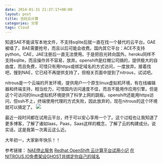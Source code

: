 ```yaml
---
date: 2014-01-31 21:37:17+00:00
layout: post
title: 也玩云计算
categories: 分享
tags: Cloud   
---
```


知道SAE不能读写本地文件，不支持sqlite后就一直在找一个替代的云平台。GAE被墙了，BAE需要抢号，而且以后可能会收费。国内其它平台：ACE不支持python。CAE，JAE注册后一直无法使用。于是把目光转向国外。heroku同样不支持sqlite，而且操作并不容易，放弃。openshift是红帽公司搞的，提供极大的自由度，而且免费，可惜只有用https或绑定域名的方式访问，一度放弃。接着找吧，搜到NAE，它已经不再提供支持了，但相关页面中提到了nitrous，试试吧。

nitrous是一个云端的开发环境，提供用户一个原生linux虚拟机环境，有在线编辑器和终端支持，相当给力，可惜国内访问速度不佳，而且不能用作应用引擎。但是这个可访问的linux虚拟机环境提供了科学上网的跳板。openshift还能用https访问，但ssh不上，终端使用代理的方式失败，因此放弃的，现在nitrous的这个环境就可以搞定了。
![](https://raw2.github.com/xulihang/xulihang.github.io/master/album/nitrous.png)

最近一段时间都在试用云平台，终于可以安心享用一个了。这个过程也让我知道了更多博客，了解了诸如Iaas，Paas，Saas这样的概念，了解了云的构建成分。说实话，这是我第一次离云这么近。

大年初一，大家新年快乐！！


参考链接：
[NAE停止服务](http://cnodejs.org/topic/51f5cb4ef4963ade0e715f87)
[Redhat OpenShift 云计算平台试用小记](http://www.lovelucy.info/redhat-openshift-trial-review.html)
[在NITROUS.IO免费架设GHOST并绑定你自己的域名](http://jianshu.io/p/MFSrCq)